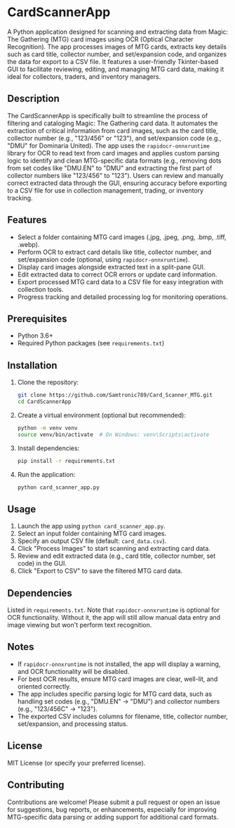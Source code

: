 # CardScannerApp

A Python application designed for scanning and extracting data from Magic: The Gathering (MTG) card images using OCR (Optical Character Recognition). The app processes images of MTG cards, extracts key details such as card title, collector number, and set/expansion code, and organizes the data for export to a CSV file. It features a user-friendly Tkinter-based GUI to facilitate reviewing, editing, and managing MTG card data, making it ideal for collectors, traders, and inventory managers.

## Description
The CardScannerApp is specifically built to streamline the process of filtering and cataloging Magic: The Gathering card data. It automates the extraction of critical information from card images, such as the card title, collector number (e.g., "123/456" or "123"), and set/expansion code (e.g., "DMU" for Dominaria United). The app uses the `rapidocr-onnxruntime` library for OCR to read text from card images and applies custom parsing logic to identify and clean MTG-specific data formats (e.g., removing dots from set codes like "DMU.EN" to "DMU" and extracting the first part of collector numbers like "123/456" to "123"). Users can review and manually correct extracted data through the GUI, ensuring accuracy before exporting to a CSV file for use in collection management, trading, or inventory tracking.

## Features
- Select a folder containing MTG card images (.jpg, .jpeg, .png, .bmp, .tiff, .webp).
- Perform OCR to extract card details like title, collector number, and set/expansion code (optional, using `rapidocr-onnxruntime`).
- Display card images alongside extracted text in a split-pane GUI.
- Edit extracted data to correct OCR errors or update card information.
- Export processed MTG card data to a CSV file for easy integration with collection tools.
- Progress tracking and detailed processing log for monitoring operations.

## Prerequisites
- Python 3.6+
- Required Python packages (see `requirements.txt`)

## Installation
1. Clone the repository:
   ```bash
   git clone https://github.com/Samtronic789/Card_Scanner_MTG.git
   cd CardScannerApp
   ```
2. Create a virtual environment (optional but recommended):
   ```bash
   python -m venv venv
   source venv/bin/activate  # On Windows: venv\Scripts\activate
   ```
3. Install dependencies:
   ```bash
   pip install -r requirements.txt
   ```
4. Run the application:
   ```bash
   python card_scanner_app.py
   ```

## Usage
1. Launch the app using `python card_scanner_app.py`.
2. Select an input folder containing MTG card images.
3. Specify an output CSV file (default: `card_data.csv`).
4. Click "Process Images" to start scanning and extracting card data.
5. Review and edit extracted data (e.g., card title, collector number, set code) in the GUI.
6. Click "Export to CSV" to save the filtered MTG card data.

## Dependencies
Listed in `requirements.txt`. Note that `rapidocr-onnxruntime` is optional for OCR functionality. Without it, the app will still allow manual data entry and image viewing but won't perform text recognition.

## Notes
- If `rapidocr-onnxruntime` is not installed, the app will display a warning, and OCR functionality will be disabled.
- For best OCR results, ensure MTG card images are clear, well-lit, and oriented correctly.
- The app includes specific parsing logic for MTG card data, such as handling set codes (e.g., "DMU.EN" → "DMU") and collector numbers (e.g., "123/456C" → "123").
- The exported CSV includes columns for filename, title, collector number, set/expansion, and processing status.

## License
MIT License (or specify your preferred license).

## Contributing
Contributions are welcome! Please submit a pull request or open an issue for suggestions, bug reports, or enhancements, especially for improving MTG-specific data parsing or adding support for additional card formats.
